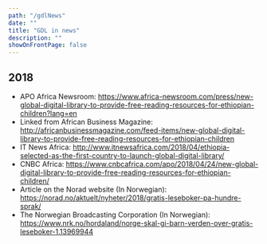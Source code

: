 ```yaml
---
path: "/gdlNews"
date: ""
title: "GDL in news"
description: ""
showOnFrontPage: false
---
```


## 2018

- APO Africa Newsroom: https://www.africa-newsroom.com/press/new-global-digital-library-to-provide-free-reading-resources-for-ethiopian-children?lang=en
- Linked from African Business Magazine: http://africanbusinessmagazine.com/feed-items/new-global-digital-library-to-provide-free-reading-resources-for-ethiopian-children
- IT News Africa: http://www.itnewsafrica.com/2018/04/ethiopia-selected-as-the-first-country-to-launch-global-digital-library/
- CNBC Africa: https://www.cnbcafrica.com/apo/2018/04/24/new-global-digital-library-to-provide-free-reading-resources-for-ethiopian-children/
- Article on the Norad website (In Norwegian): https://norad.no/aktuelt/nyheter/2018/gratis-leseboker-pa-hundre-sprak/
- The Norwegian Broadcasting Corporation (In Norwegian): https://www.nrk.no/hordaland/norge-skal-gi-barn-verden-over-gratis-leseboker-1.13969944
